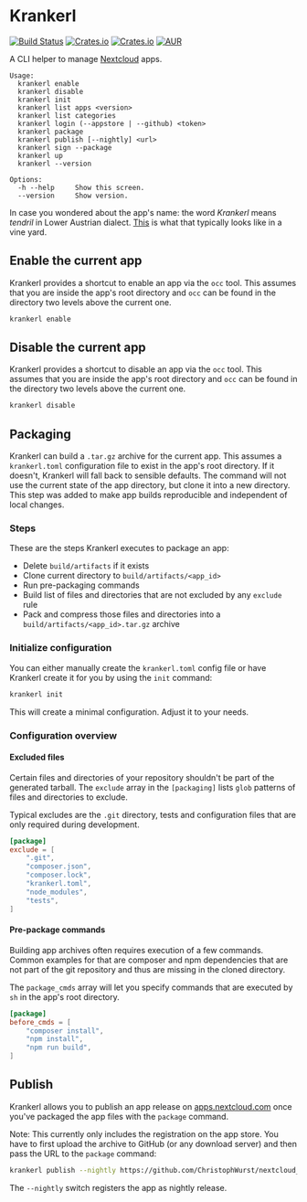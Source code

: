 # Krankerl

[![Build Status](https://travis-ci.org/ChristophWurst/krankerl.svg?branch=master)](https://travis-ci.org/ChristophWurst/krankerl)
[![Crates.io](https://img.shields.io/crates/v/krankerl.svg)](https://crates.io/crates/krankerl)
[![Crates.io](https://img.shields.io/crates/d/krankerl.svg)](https://crates.io/crates/krankerl)
[![AUR](https://img.shields.io/aur/version/krankerl.svg)](https://aur.archlinux.org/packages/krankerl/)

A CLI helper to manage [Nextcloud](https://nextcloud.com/) apps.

```
Usage:
  krankerl enable
  krankerl disable
  krankerl init
  krankerl list apps <version>
  krankerl list categories
  krankerl login (--appstore | --github) <token>
  krankerl package
  krankerl publish [--nightly] <url>
  krankerl sign --package
  krankerl up
  krankerl --version

Options:
  -h --help     Show this screen.
  --version     Show version.
```

In case you wondered about the app's name: the word *Krankerl* means *tendril*
in Lower Austrian dialect. [This](https://www.instagram.com/p/BatDv1DhhOe/)
is what that typically looks like in a vine yard.

## Enable the current app
Krankerl provides a shortcut to enable an app via the `occ` tool. This assumes
that you are inside the app's root directory and `occ` can be found in the directory
two levels above the current one.

```bash
krankerl enable
```

## Disable the current app
Krankerl provides a shortcut to disable an app via the `occ` tool. This assumes
that you are inside the app's root directory and `occ` can be found in the directory
two levels above the current one.

```bash
krankerl disable
```

## Packaging
Krankerl can build a `.tar.gz` archive for the current app. This assumes a
`krankerl.toml` configuration file to exist in the app's root directory. If
it doesn't, Krankerl will fall back to sensible defaults.
The command will not use the current state of the app directory, but
clone it into a new directory. This step was added to make app builds
reproducible and independent of local changes.

### Steps

These are the steps Krankerl executes to package an app:

* Delete `build/artifacts` if it exists
* Clone current directory to `build/artifacts/<app_id>`
* Run pre-packaging commands
* Build list of files and directories that are not excluded by any `exclude` rule
* Pack and compress those files and directories into a `build/artifacts/<app_id>.tar.gz` archive

### Initialize configuration
You can either manually create the `krankerl.toml` config file or have Krankerl
create it for you by using the `init` command:

```bash
krankerl init
```

This will create a minimal configuration. Adjust it to your needs.

### Configuration overview
#### Excluded files

Certain files and directories of your repository shouldn't be part of the
generated tarball. The `exclude` array in the `[packaging]` lists `glob`
patterns of files and directories to exclude.

Typical excludes are the `.git` directory, tests and configuration files that are
only required during development.

```toml
[package]
exclude = [
    ".git",
    "composer.json",
    "composer.lock",
    "krankerl.toml",
    "node_modules",
    "tests",
]
```
#### Pre-package commands

Building app archives often requires execution of a few commands. Common
examples for that are composer and npm dependencies that are not part of
the git repository and thus are missing in the cloned directory.

The `package_cmds` array will let you specify commands that are executed
by `sh` in the app's root directory.

```toml
[package]
before_cmds = [
    "composer install",
    "npm install",
    "npm run build",
]
```

## Publish

Krankerl allows you to publish an app release on [apps.nextcloud.com](https://apps.nextcloud.com)
once you've packaged the app files with the `package` command.


Note: This currently only includes the registration on the app store. You have to
first upload the archive to GitHub (or any download server) and then pass
the URL to the `package` command:

```bash
krankerl publish --nightly https://github.com/ChristophWurst/nextcloud_sentry/releases/download/nightly-20171126/sentry.tar.gz
```

The `--nightly` switch registers the app as nightly release.
